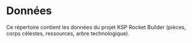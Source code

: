 # Données

Ce répertoire contient les données du projet KSP Rocket Builder (pièces, corps célestes, ressources, arbre technologique).